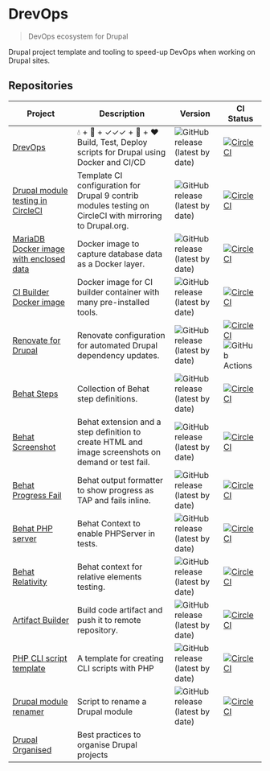 # DrevOps

> DevOps ecosystem for Drupal

Drupal project template and tooling to speed-up DevOps when working on Drupal sites.

## Repositories 

| Project | Description | Version | CI Status |
|---|---|---|---|
| [DrevOps](https://github.com/drevops/drevops) | 💧 + 🐳 + ✓✓✓ + 🤖 + ❤️ Build, Test, Deploy scripts for Drupal using Docker and CI/CD|![GitHub release (latest by date)](https://img.shields.io/github/v/release/drevops/drevops)|[![CircleCI](https://circleci.com/gh/drevops/drevops/tree/9.x.svg?style=shield)](https://circleci.com/gh/drevops/drevops/tree/9.x)|
| [Drupal module testing in CircleCI](https://github.com/integratedexperts/drupal_circleci) | Template CI configuration for Drupal 9 contrib modules testing on CircleCI with mirroring to Drupal.org.|![GitHub release (latest by date)](https://img.shields.io/github/v/release/drevops/drupal_circleci)|[![CircleCI](https://circleci.com/gh/drevops/drupal_circleci.svg?style=shield)](https://circleci.com/gh/drevops/drupal_circleci)|
| [MariaDB Docker image with enclosed data](https://github.com/drevops/mariadb-drupal-data) | Docker image to capture database data as a Docker layer.|![GitHub release (latest by date)](https://img.shields.io/github/v/release/drevops/mariadb-drupal-data)|[![CircleCI](https://circleci.com/gh/drevops/mariadb-drupal-data.svg?style=shield)](https://circleci.com/gh/drevops/mariadb-drupal-data)|
| [CI Builder Docker image](https://github.com/drevops/ci-builder) | Docker image for CI builder container with many pre-installed tools.|![GitHub release (latest by date)](https://img.shields.io/github/v/release/drevops/ci-builder)|[![CircleCI](https://circleci.com/gh/drevops/ci-builder.svg?style=shield)](https://circleci.com/gh/drevops/ci-builder)|
| [Renovate for Drupal](https://github.com/drevops/renovate-drupal) | Renovate configuration for automated Drupal dependency updates.|![GitHub release (latest by date)](https://img.shields.io/github/v/release/drevops/renovate-drupal)|[![CircleCI](https://dl.circleci.com/status-badge/img/gh/drevops/renovate-circleci-drupal-example/tree/main.svg?style=shield)](https://dl.circleci.com/status-badge/redirect/gh/drevops/renovate-circleci-drupal-example/tree/main)<br/>![GitHub Actions](https://github.com/drevops/renovate-drupal/actions/workflows/renovate.yml/badge.svg)|
| [Behat Steps](https://github.com/drevops/behat-steps) | Collection of Behat step definitions.|![GitHub release (latest by date)](https://img.shields.io/github/v/release/drevops/behat-steps)|[![CircleCI](https://dl.circleci.com/status-badge/img/gh/drevops/behat-steps/tree/master.svg?style=shield)](https://dl.circleci.com/status-badge/redirect/gh/drevops/behat-steps/tree/master)|
| [Behat Screenshot](https://github.com/drevops/behat-screenshot) | Behat extension and a step definition to create HTML and image screenshots on demand or test fail.|![GitHub release (latest by date)](https://img.shields.io/github/v/release/drevops/behat-screenshot)|[![CircleCI](https://circleci.com/gh/drevops/behat-screenshot.svg?style=shield)](https://circleci.com/gh/drevops/behat-screenshot)|
| [Behat Progress Fail](https://github.com/drevops/behat-format-progress-fail) | Behat output formatter to show progress as TAP and fails inline.|![GitHub release (latest by date)](https://img.shields.io/github/v/release/drevops/behat-format-progress-fail)|[![CircleCI](https://circleci.com/gh/drevops/behat-format-progress-fail.svg?style=shield)](https://circleci.com/gh/drevops/behat-format-progress-fail)|
| [Behat PHP server](https://github.com/drevops/behat-phpserver) | Behat Context to enable PHPServer in tests.|![GitHub release (latest by date)](https://img.shields.io/github/v/release/drevops/behat-phpserver)|[![CircleCI](https://circleci.com/gh/drevops/behat-phpserver.svg?style=shield)](https://circleci.com/gh/drevops/behat-phpserver)|
| [Behat Relativity](https://github.com/drevops/behat-relativity) | Behat context for relative elements testing. |![GitHub release (latest by date)](https://img.shields.io/github/v/release/drevops/behat-relativity)|[![CircleCI](https://circleci.com/gh/drevops/behat-relativity.svg?style=shield)](https://circleci.com/gh/drevops/behat-relativity)|
| [Artifact Builder](https://github.com/drevops/git-artifact) | Build code artifact and push it to remote repository.|![GitHub release (latest by date)](https://img.shields.io/github/v/release/drevops/git-artifact)|[![CircleCI](https://circleci.com/gh/drevops/git-artifact.svg?style=shield&circle-token=04cc2cab69b05f60a48e474f966a5bce8a71b1aa)](https://circleci.com/gh/drevops/git-artifact)|
| [PHP CLI script template](https://github.com/drevops/php-cli-script-template) | A template for creating CLI scripts with PHP|![GitHub release (latest by date)](https://img.shields.io/github/v/release/drevops/php-cli-script-template)|[![CircleCI](https://circleci.com/gh/drevops/php-cli-script-template/tree/main.svg?style=shield)](https://circleci.com/gh/drevops/php-cli-script-template/tree/main)|
| [Drupal module renamer](https://github.com/drevops/drupal-module-renamer) | Script to rename a Drupal module |![GitHub release (latest by date)](https://img.shields.io/github/v/release/drevops/drupal-module-renamer)|[![CircleCI](https://circleci.com/gh/drevops/drupal-module-renamer/tree/master.svg?style=shield)](https://circleci.com/gh/drevops/drupal-module-renamer/tree/master)|
| [Drupal Organised](https://github.com/drevops/drupal-organised) | Best practices to organise Drupal projects |||

